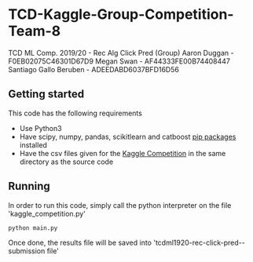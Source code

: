 # TCD-Kaggle-Group-Competition-Team-8

TCD ML Comp. 2019/20 - Rec Alg Click Pred (Group)
Aaron Duggan - F0EB02075C46301D67D9
Megan Swan - AF44333FE00B74408447
Santiago Gallo Beruben - ADEEDABD6037BFD16D56

## Getting started
This code has the following requirements
* Use Python3
* Have scipy, numpy, pandas, scikitlearn and catboost [pip packages](https://pypi.org/) installed
* Have the csv files given for the [Kaggle Competition](https://www.kaggle.com/c/tcd-ml-comp-201920-rec-alg-click-pred-group/overview/) in the same directory as the source code

## Running
In order to run this code, simply call the python interpreter on the file 'kaggle_competition.py'
```
python main.py 
```
Once done, the results file will be saved into 'tcdml1920-rec-click-pred--submission file'


